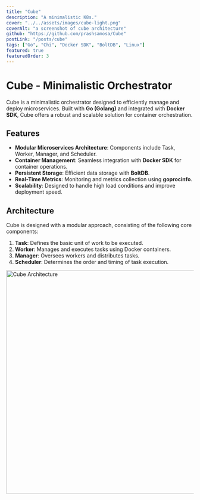 ```yaml
---
title: "Cube"
description: "A minimalistic K8s."
cover: "../../assets/images/cube-light.png"
coverAlt: "a screenshot of cube architecture"
github: "https://github.com/prashsamosa/Cube"
postLink: "/posts/cube"
tags: ["Go", "Chi", "Docker SDK", "BoltDB", "Linux"]
featured: true
featuredOrder: 3
---
```


# Cube - Minimalistic Orchestrator

Cube is a minimalistic orchestrator designed to efficiently manage and deploy microservices. Built with **Go (Golang)** and integrated with **Docker SDK**, Cube offers a robust and scalable solution for container orchestration.

## Features

- **Modular Microservices Architecture**: Components include Task, Worker, Manager, and Scheduler.
- **Container Management**: Seamless integration with **Docker SDK** for container operations.
- **Persistent Storage**: Efficient data storage with **BoltDB**.
- **Real-Time Metrics**: Monitoring and metrics collection using **goprocinfo**.
- **Scalability**: Designed to handle high load conditions and improve deployment speed.

## Architecture

Cube is designed with a modular approach, consisting of the following core components:

1. **Task**: Defines the basic unit of work to be executed.
2. **Worker**: Manages and executes tasks using Docker containers.
3. **Manager**: Oversees workers and distributes tasks.
4. **Scheduler**: Determines the order and timing of task execution.

<img src="/cube-light.png" alt="Cube Architecture" width="850" height="600">
